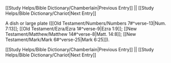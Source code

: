 [[Study Helps/Bible Dictionary/Chamberlain|Previous Entry]]  ||  [[Study Helps/Bible Dictionary/Chariot|Next Entry]]

 A dish or large plate ([[Old Testament/Numbers/Numbers 7#^verse-13|Num. 7:13]]; [[Old Testament/Ezra/Ezra 1#^verse-9|Ezra 1:9]]; [[New Testament/Matthew/Matthew 14#^verse-8|Matt. 14:8]]; [[New Testament/Mark/Mark 6#^verse-25|Mark 6:25]]).

[[Study Helps/Bible Dictionary/Chamberlain|Previous Entry]]  ||  [[Study Helps/Bible Dictionary/Chariot|Next Entry]]